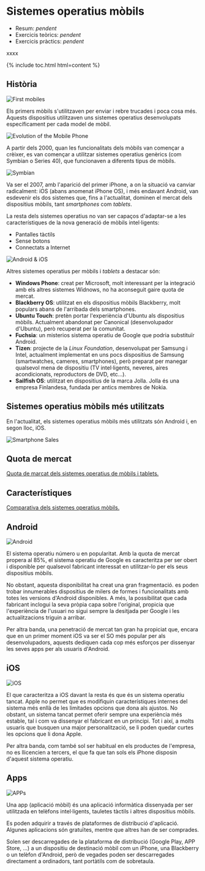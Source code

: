 Sistemes operatius mòbils
======================

* Resum: _pendent_
* Exercicis teòrics: _pendent_
* Exercicis pràctics: _pendent_



xxxx

{% include toc.html html=content %}

Història
-----------

![First mobiles](https://cdn.thomasnet.com/kc/thumbs/3172.png)

Els primers mòbils s'utilitzaven per enviar i rebre trucades i poca cosa més. Aquests dispositius utilitzaven uns sistemes operatius desenvolupats específicament per cada model de mòbil.

![Evolution of the Mobile Phone](https://irishtechnews.ie/wp-content/uploads/2016/04/the-evolution-of-the-mobile-phone-1-638.jpg)

A partir dels 2000, quan les funcionalitats dels mòbils van començar a crèixer, es van començar a utilitzar sistemes operatius genèrics (com Symbian o Series 40), que funcionaven a diferents tipus de mòbils.

![Symbian](https://i1.wp.com/hipertextual.com/archivo/wp-content/uploads/2014/10/Symbian1.jpg?resize=670%2C413&ssl=1)

Va ser el 2007, amb l'aparició del primer iPhone, a on la situació va canviar radicalment: iOS (abans anomenat iPhone OS), i més endavant Android, van esdevenir els dos sistemes que, fins a l'actualitat, dominen el mercat dels dispositius mòbils, tant _smartphones_ com _tablets_.

La resta dels sistemes operatius no van ser capaços d'adaptar-se a les característiques de la nova generació de mòbils intel·ligents:
- Pantalles tàctils
- Sense botons
- Connectats a Internet


![Android & iOS](https://boygeniusreport.files.wordpress.com/2016/11/iphone-android.jpg?quality=98&strip=all)

Altres sistemes operatius per mòbils i _tablets_ a destacar són:
- **Windows Phone**: creat per Microsoft, molt interessant per la integració amb els altres sistemes Widnows, no ha aconseguit gaire quota de mercat.
- **Blackberry OS**: utilitzat en els dispositius mòbils Blackberry, molt populars abans de l'arribada dels smartphones.
- **Ubuntu Touch**: pretèn portar l'experiència d'Ubuntu als dispositius mòbils. Actualment abandonat per Canonical (desenvolupador d'Ubuntu), però recuperat per la comunitat.
- **Fuchsia**: un misterios sistema operatiu de Google que podria substituïr Android.
- **Tizen**: projecte de la _Linux Foundation_, desenvolupat per Samsung i Intel, actualment implementat en uns pocs dispositius de Samsung (smartwatches, cameres, smartphones), però preparat per manegar qualsevol mena de dispositiu (TV intel·ligents, neveres, aires acondicionats, reproductors de DVD, etc...).
- **Sailfish OS**: utilitzat en dispositius de la marca Jolla. Jolla és una empresa Finlandesa, fundada per antics membres de Nokia.


Sistemes operatius mòbils més utilitzats
-------------------------

En l'actualitat, els sistemes operatius mòbils més utilitzats són Android i, en segon lloc, iOS.

![Smartphone Sales](https://upload.wikimedia.org/wikipedia/commons/8/83/World_Wide_Smartphone_Sales.png)


Quota de mercat
--------------

[Quota de marcat dels sistemes operatius de mòbils i tablets.](http://gs.statcounter.com/os-market-share/mobile-tablet/worldwide/#monthly-201709-201809-bar)


Característiques
-----------

[Comparativa dels sistemes operatius mòbils.](https://en.wikipedia.org/wiki/Comparison_of_mobile_operating_systems#About_OS)


Android
-------

![Android](https://cdn2.techadvisor.co.uk/cmsdata/features/3542628/Android_L_design_interface_thumb.png)

El sistema operatiu número u en popularitat. Amb la quota de mercat propera al 85%, el sistema operatiu de Google es caracteritza per ser obert i disponible per qualsevol fabricant interessat en utilitzar-lo per els seus dispositius mòbils.

No obstant, aquesta disponibilitat ha creat una gran fragmentació. es poden trobar innumerables dispositius de milers de formes i funcionalitats amb totes les versions d'Android disponibles. A més, la possibilitat que cada fabricant inclogui la seva pròpia capa sobre l'original, propicia que l'experiència de l'usuari no sigui sempre la desitjada per Google i les actualitzacions triguin a arribar.

Per altra banda, una penetració de mercat tan gran ha propiciat que, encara que en un primer moment iOS va ser el SO més popular per als desenvolupadors, aquests dediquen cada cop més esforços per dissenyar les seves apps per als usuaris d'Android.

iOS
---

![iOS](https://photos5.appleinsider.com/gallery/27993-42763-0-28317-22777-27973-21832-25629-21575-24846-170605-iOS11-l-l-2-l-l-l.jpg)

El que caracteritza a iOS davant la resta és que és un sistema operatiu tancat. Apple no permet que es modifiquin característiques internes del sistema més enllà de les limitades opcions que dona als ajustos. No obstant, un sistema tancat permet oferir sempre una experiència més estable, tal i com va dissenyar el fabricant en un principi. Tot i així, a molts usuaris que busquen una major personalització, se li poden quedar curtes les opcions que li dona Apple.

Per altra banda, com també sol ser habitual en els productes de l'empresa, no es llicencien a tercers, el que fa que tan sols els iPhone disposin d'aquest sistema operatiu.



Apps
------

![APPs](http://prevenblog.com/wp-content/uploads/apps2.jpg)

Una app (aplicació mòbil) és una aplicació informàtica dissenyada per ser utilitzada en telèfons intel·ligents, tauletes tàctils i altres dispositius mòbils.

Es poden adquirir a través de plataformes de distribució d'aplicació. Algunes aplicacions són gratuïtes, mentre que altres han de ser comprades.

Solen ser descarregades de la plataforma de distribució (Google Play, APP Store, ...) a un dispositiu de destinació mòbil com un iPhone, una Blackberry o un telèfon d'Android, però de vegades poden ser descarregades directament a ordinadors, tant portàtils com de sobretaula.
